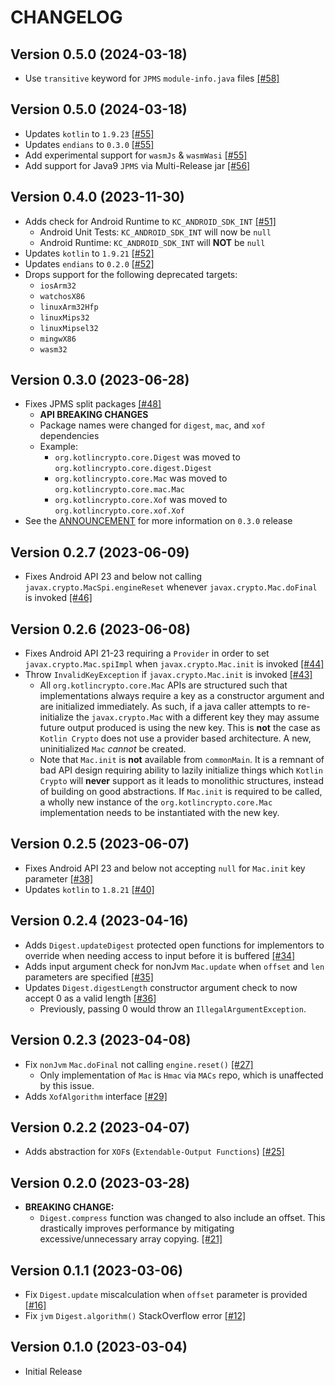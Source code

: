 # CHANGELOG

## Version 0.5.0 (2024-03-18)
 - Use `transitive` keyword for `JPMS` `module-info.java` files [[#58]][58]

## Version 0.5.0 (2024-03-18)
 - Updates `kotlin` to `1.9.23` [[#55]][55]
 - Updates `endians` to `0.3.0` [[#55]][55]
 - Add experimental support for `wasmJs` & `wasmWasi` [[#55]][55]
 - Add support for Java9 `JPMS` via Multi-Release jar [[#56]][56]

## Version 0.4.0 (2023-11-30)
 - Adds check for Android Runtime to `KC_ANDROID_SDK_INT` [[#51]][51]
     - Android Unit Tests: `KC_ANDROID_SDK_INT` will now be `null`
     - Android Runtime: `KC_ANDROID_SDK_INT` will **NOT** be `null`
 - Updates `kotlin` to `1.9.21` [[#52]][52]
 - Updates `endians` to `0.2.0` [[#52]][52]
 - Drops support for the following deprecated targets:
     - `iosArm32`
     - `watchosX86`
     - `linuxArm32Hfp`
     - `linuxMips32`
     - `linuxMipsel32`
     - `mingwX86`
     - `wasm32`

## Version 0.3.0 (2023-06-28)
 - Fixes JPMS split packages [[#48]][48]
     - **API BREAKING CHANGES**
     - Package names were changed for `digest`, `mac`, and `xof` dependencies
     - Example:
         - `org.kotlincrypto.core.Digest` was moved to `org.kotlincrypto.core.digest.Digest`
         - `org.kotlincrypto.core.Mac` was moved to `org.kotlincrypto.core.mac.Mac`
         - `org.kotlincrypto.core.Xof` was moved to `org.kotlincrypto.core.xof.Xof`
 - See the [ANNOUNCEMENT][discussion-3] for more information on `0.3.0` release

## Version 0.2.7 (2023-06-09)
 - Fixes Android API 23 and below not calling `javax.crypto.MacSpi.engineReset`
   whenever `javax.crypto.Mac.doFinal` is invoked [[#46]][46]

## Version 0.2.6 (2023-06-08)
 - Fixes Android API 21-23 requiring a `Provider` in order to set
   `javax.crypto.Mac.spiImpl` when `javax.crypto.Mac.init` is
   invoked [[#44]][44]
 - Throw `InvalidKeyException` if `javax.crypto.Mac.init` is invoked [[#43]][43]
     - All `org.kotlincrypto.core.Mac` APIs are structured such that
       implementations always require a key as a constructor argument
       and are initialized immediately. As such, if a java caller
       attempts to re-initialize the `javax.crypto.Mac` with a different key
       they may assume future output produced is using the new key. This
       is **not** the case as `Kotlin Crypto` does not use a provider based
       architecture. A new, uninitialized `Mac` *cannot* be created.
     - Note that `Mac.init` is **not** available from `commonMain`. It is
       a remnant of bad API design requiring ability to lazily initialize
       things which `Kotlin Crypto` will **never** support as it leads
       to monolithic structures, instead of building on good abstractions.
       If `Mac.init` is required to be called, a wholly new instance of the
       `org.kotlincrypto.core.Mac` implementation needs to be instantiated
       with the new key.

## Version 0.2.5 (2023-06-07)
 - Fixes Android API 23 and below not accepting `null` for `Mac.init` key
   parameter [[#38]][38]
 - Updates `kotlin` to `1.8.21` [[#40]][40]

## Version 0.2.4 (2023-04-16)
 - Adds `Digest.updateDigest` protected open functions for implementors 
   to override when needing access to input before it is buffered [[#34]][34]
 - Adds input argument check for nonJvm `Mac.update` when `offset` and `len` 
   parameters are specified [[#35]][35]
 - Updates `Digest.digestLength` constructor argument check to now accept 0 
   as a valid length [[#36]][36]
     - Previously, passing 0 would throw an `IllegalArgumentException`.

## Version 0.2.3 (2023-04-08)
 - Fix `nonJvm` `Mac.doFinal` not calling `engine.reset()` [[#27]][27]
     - Only implementation of `Mac` is `Hmac` via `MACs` repo, which is
       unaffected by this issue.
 - Adds `XofAlgorithm` interface [[#29]][29]

## Version 0.2.2 (2023-04-07)
 - Adds abstraction for `XOF`s (`Extendable-Output Functions`) [[#25]][25]

## Version 0.2.0 (2023-03-28)
 - **BREAKING CHANGE:**
     - `Digest.compress` function was changed to also include an offset.
       This drastically improves performance by mitigating excessive/unnecessary
       array copying. [[#21]][21]

## Version 0.1.1 (2023-03-06)
 - Fix `Digest.update` miscalculation when `offset` parameter is provided [[#16]][16]
 - Fix `jvm` `Digest.algorithm()` StackOverflow error [[#12]][12]

## Version 0.1.0 (2023-03-04)
 - Initial Release

[discussion-3]: https://github.com/orgs/KotlinCrypto/discussions/3
[12]: https://github.com/KotlinCrypto/core/pull/12
[16]: https://github.com/KotlinCrypto/core/pull/16
[21]: https://github.com/KotlinCrypto/core/pull/21
[25]: https://github.com/KotlinCrypto/core/pull/25
[27]: https://github.com/KotlinCrypto/core/pull/27
[29]: https://github.com/KotlinCrypto/core/pull/29
[34]: https://github.com/KotlinCrypto/core/pull/34
[35]: https://github.com/KotlinCrypto/core/pull/35
[36]: https://github.com/KotlinCrypto/core/pull/36
[38]: https://github.com/KotlinCrypto/core/pull/38
[40]: https://github.com/KotlinCrypto/core/pull/40
[43]: https://github.com/KotlinCrypto/core/pull/43
[44]: https://github.com/KotlinCrypto/core/pull/44
[46]: https://github.com/KotlinCrypto/core/pull/46
[48]: https://github.com/KotlinCrypto/core/pull/48
[51]: https://github.com/KotlinCrypto/core/pull/51
[52]: https://github.com/KotlinCrypto/core/pull/52
[55]: https://github.com/KotlinCrypto/core/pull/55
[56]: https://github.com/KotlinCrypto/core/pull/56
[58]: https://github.com/KotlinCrypto/core/pull/58
